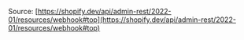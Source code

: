 Source: [https://shopify.dev/api/admin-rest/2022-01/resources/webhook#top](https://shopify.dev/api/admin-rest/2022-01/resources/webhook#top)
